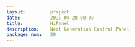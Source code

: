 ```yaml
---
layout:         project
date:           2015-04-28 00:00
title:          HiPanel
description:    Next Generation Control Panel
packages_num:   20
---
```


